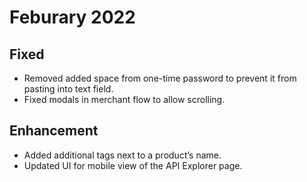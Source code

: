 # Feburary 2022
## Fixed
- Removed added space from one-time password to prevent it from pasting into text field.
- Fixed modals in merchant flow to allow scrolling.

## Enhancement
- Added additional tags next to a product’s name.
- Updated UI for mobile view of the API Explorer page.
